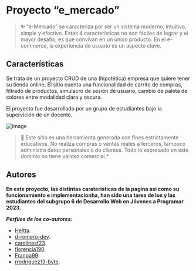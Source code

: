 # Proyecto “e_mercado”


> **✨**
> “e-Mercado” se caracteriza por ser un sistema moderno,
intuitivo, simple y efectivo. Estas 4 características no son fáciles
de lograr y el mayor desafío, es que convivan en un único
producto. En el e-commerce, la experiencia de usuario es un aspecto clave.

## Características

Se trata de un proyecto CRUD de una (hipotética) empresa que quiere tener su tienda online.
El sitio cuenta una funcionalidad de carrito de compras, filtrado de productos, simulacro de sesión de usuario, cambio de paleta de colores entre modalidad clara y oscura.

El proyecto fue desarrollado por un grupo de estudiantes bajo la supervición de un docente.

![image](https://github.com/Heltta/proyecto-jap-2023-g255-subg6/assets/50683241/0dbdd6fa-b58c-4f87-900d-7007f8c6cc32)

> **🚧**
> Este sitio es una herramienta generada con fines estrictamente educativos.
No realiza compras o ventas reales a terceros,
tampoco administra datos personales o de clientes.
Todo lo expresado en este dominio no tiene validez comercial.*

## Autores
**En este proyecto, las distintas carateristicas de la pagina asi como su funcionamiento e implementacionha, han sido una tarea de los y las estudiantes del subgrupo 6 de Desarrollo Web en Jóvenes a Programar 2023.**

***Perfiles de los co-autores:***
- [Heltta](https://github.com/Heltta).
- [d-romero-dev](https://github.com/d-romero-dev).
- [carolinasf23](https://github.com/carolinasf23).
- [florencia190](https://github.com/florencia190).
- [Franpa99](https://github.com/Franpa99).
- [rrodriguez13-byte](https://github.com/rrodriguez13-byte).
